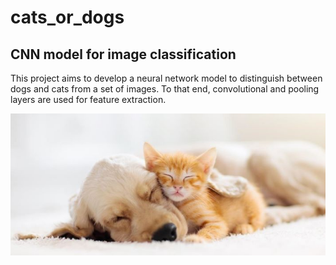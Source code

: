 # cats_or_dogs
## CNN model for image classification
This project aims to develop a neural network model to distinguish between dogs and cats from a set of images. To that end, convolutional and pooling layers are used for feature extraction. 

![cat_dog](https://github.com/noursan/cats_or_dogs/blob/main/dogAndCat_sleeping.jpg)
